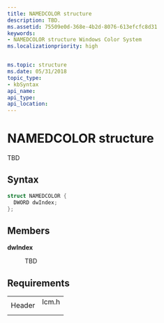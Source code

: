 ```yaml
---
title: NAMEDCOLOR structure
description: TBD.
ms.assetid: 75509e0d-368e-4b2d-8076-613efcfc8d31
keywords:
- NAMEDCOLOR structure Windows Color System
ms.localizationpriority: high


ms.topic: structure
ms.date: 05/31/2018
topic_type: 
- kbSyntax
api_name: 
api_type: 
api_location: 
---
```


# NAMEDCOLOR structure

TBD

## Syntax


```C++
struct NAMEDCOLOR {
  DWORD dwIndex;
};
```



## Members

<dl> <dt>

**dwIndex**
</dt> <dd>

TBD

</dd> </dl>

## Requirements



|                   |                                                                                  |
|-------------------|----------------------------------------------------------------------------------|
| Header<br/> | <dl> <dt>Icm.h</dt> </dl> |



 

 





